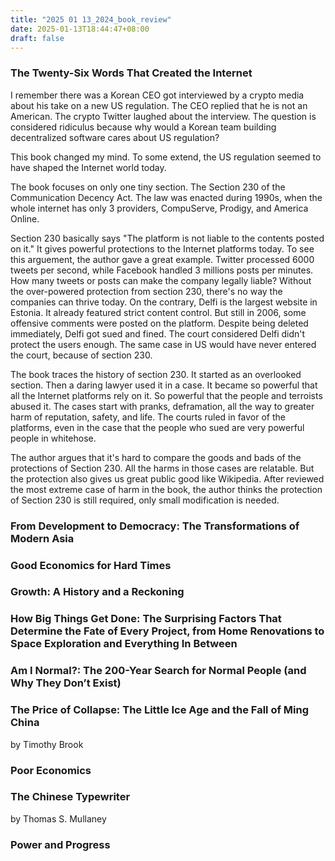 ```yaml
---
title: "2025 01 13_2024_book_review"
date: 2025-01-13T18:44:47+08:00
draft: false
---
```


### The Twenty-Six Words That Created the Internet

I remember there was a Korean CEO got interviewed by a crypto media about his take on a new US regulation. The CEO replied that he is not an American. The crypto Twitter laughed about the interview. The question is considered ridiculus because why would a Korean team building decentralized software cares about US regulation?

This book changed my mind. To some extend, the US regulation seemed to have shaped the Internet world today.

The book focuses on only one tiny section. The Section 230 of the Communication Decency Act. The law was enacted during 1990s, when the whole internet has only 3 providers, CompuServe, Prodigy, and America Online.

Section 230 basically says "The platform is not liable to the contents posted on it." It gives powerful protections to the Internet platforms today. To see this arguement, the author gave a great example. Twitter processed 6000 tweets per second, while Facebook handled 3 millions posts per minutes. How many tweets or posts can make the company legally liable? Without the over-powered protection from section 230, there's no way the companies can thrive today. On the contrary, Delfi is the largest website in Estonia. It already featured strict content control. But still in 2006, some offensive comments were posted on the platform. Despite being deleted immediately, Delfi got sued and fined. The court considered Delfi didn't protect the users enough. The same case in US would have never entered the court, because of section 230.

The book traces the history of section 230. It started as an overlooked section. Then a daring lawyer used it in a case. It became so powerful that all the Internet platforms rely on it. So powerful that the people and terroists abused it. The cases start with pranks, deframation, all the way to greater harm of reputation, safety, and life. The courts ruled in favor of the platforms, even in the case that the people who sued are very powerful people in whitehose.

The author argues that it's hard to compare the goods and bads of the protections of Section 230. All the harms in those cases are relatable. But the protection also gives us great public good like Wikipedia. After reviewed the most extreme case of harm in the book, the author thinks the protection of Section 230 is still required, only small modification is needed.


### From Development to Democracy: The Transformations of Modern Asia


### Good Economics for Hard Times

### Growth: A History and a Reckoning

### How Big Things Get Done: The Surprising Factors That Determine the Fate of Every Project, from Home Renovations to Space Exploration and Everything In Between

### Am I Normal?: The 200-Year Search for Normal People (and Why They Don’t Exist)

### The Price of Collapse: The Little Ice Age and the Fall of Ming China

by Timothy Brook

### Poor Economics

### The Chinese Typewriter

by Thomas S. Mullaney

### Power and Progress

